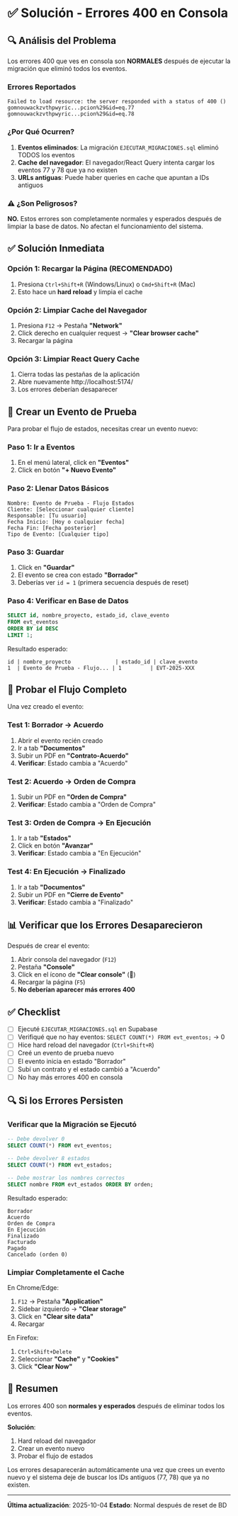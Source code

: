 # ✅ Solución - Errores 400 en Consola

## 🔍 Análisis del Problema

Los errores 400 que ves en consola son **NORMALES** después de ejecutar la migración que eliminó todos los eventos.

### Errores Reportados
```
Failed to load resource: the server responded with a status of 400 ()
gomnouwackzvthpwyric...pcion%29&id=eq.77
gomnouwackzvthpwyric...pcion%29&id=eq.78
```

### ¿Por Qué Ocurren?

1. **Eventos eliminados**: La migración `EJECUTAR_MIGRACIONES.sql` eliminó TODOS los eventos
2. **Cache del navegador**: El navegador/React Query intenta cargar los eventos 77 y 78 que ya no existen
3. **URLs antiguas**: Puede haber queries en cache que apuntan a IDs antiguos

### ⚠️ ¿Son Peligrosos?

**NO.** Estos errores son completamente normales y esperados después de limpiar la base de datos. No afectan el funcionamiento del sistema.

## ✅ Solución Inmediata

### Opción 1: Recargar la Página (RECOMENDADO)

1. Presiona `Ctrl+Shift+R` (Windows/Linux) o `Cmd+Shift+R` (Mac)
2. Esto hace un **hard reload** y limpia el cache

### Opción 2: Limpiar Cache del Navegador

1. Presiona `F12` → Pestaña **"Network"**
2. Click derecho en cualquier request → **"Clear browser cache"**
3. Recargar la página

### Opción 3: Limpiar React Query Cache

1. Cierra todas las pestañas de la aplicación
2. Abre nuevamente http://localhost:5174/
3. Los errores deberían desaparecer

## 🚀 Crear un Evento de Prueba

Para probar el flujo de estados, necesitas crear un evento nuevo:

### Paso 1: Ir a Eventos
1. En el menú lateral, click en **"Eventos"**
2. Click en botón **"+ Nuevo Evento"**

### Paso 2: Llenar Datos Básicos
```
Nombre: Evento de Prueba - Flujo Estados
Cliente: [Seleccionar cualquier cliente]
Responsable: [Tu usuario]
Fecha Inicio: [Hoy o cualquier fecha]
Fecha Fin: [Fecha posterior]
Tipo de Evento: [Cualquier tipo]
```

### Paso 3: Guardar
1. Click en **"Guardar"**
2. El evento se crea con estado **"Borrador"**
3. Deberías ver `id = 1` (primera secuencia después de reset)

### Paso 4: Verificar en Base de Datos
```sql
SELECT id, nombre_proyecto, estado_id, clave_evento
FROM evt_eventos
ORDER BY id DESC
LIMIT 1;
```

Resultado esperado:
```
id | nombre_proyecto              | estado_id | clave_evento
1  | Evento de Prueba - Flujo... | 1         | EVT-2025-XXX
```

## 🧪 Probar el Flujo Completo

Una vez creado el evento:

### Test 1: Borrador → Acuerdo
1. Abrir el evento recién creado
2. Ir a tab **"Documentos"**
3. Subir un PDF en **"Contrato-Acuerdo"**
4. **Verificar**: Estado cambia a "Acuerdo"

### Test 2: Acuerdo → Orden de Compra
1. Subir un PDF en **"Orden de Compra"**
2. **Verificar**: Estado cambia a "Orden de Compra"

### Test 3: Orden de Compra → En Ejecución
1. Ir a tab **"Estados"**
2. Click en botón **"Avanzar"**
3. **Verificar**: Estado cambia a "En Ejecución"

### Test 4: En Ejecución → Finalizado
1. Ir a tab **"Documentos"**
2. Subir un PDF en **"Cierre de Evento"**
3. **Verificar**: Estado cambia a "Finalizado"

## 📊 Verificar que los Errores Desaparecieron

Después de crear el evento:

1. Abrir consola del navegador (`F12`)
2. Pestaña **"Console"**
3. Click en el ícono de **"Clear console"** (🚫)
4. Recargar la página (`F5`)
5. **No deberían aparecer más errores 400**

## ✅ Checklist

- [ ] Ejecuté `EJECUTAR_MIGRACIONES.sql` en Supabase
- [ ] Verifiqué que no hay eventos: `SELECT COUNT(*) FROM evt_eventos;` → 0
- [ ] Hice hard reload del navegador (`Ctrl+Shift+R`)
- [ ] Creé un evento de prueba nuevo
- [ ] El evento inicia en estado "Borrador"
- [ ] Subí un contrato y el estado cambió a "Acuerdo"
- [ ] No hay más errores 400 en consola

## 🔍 Si los Errores Persisten

### Verificar que la Migración se Ejecutó

```sql
-- Debe devolver 0
SELECT COUNT(*) FROM evt_eventos;

-- Debe devolver 8 estados
SELECT COUNT(*) FROM evt_estados;

-- Debe mostrar los nombres correctos
SELECT nombre FROM evt_estados ORDER BY orden;
```

Resultado esperado:
```
Borrador
Acuerdo
Orden de Compra
En Ejecución
Finalizado
Facturado
Pagado
Cancelado (orden 0)
```

### Limpiar Completamente el Cache

En Chrome/Edge:
1. `F12` → Pestaña **"Application"**
2. Sidebar izquierdo → **"Clear storage"**
3. Click en **"Clear site data"**
4. Recargar

En Firefox:
1. `Ctrl+Shift+Delete`
2. Seleccionar **"Cache"** y **"Cookies"**
3. Click **"Clear Now"**

## 📝 Resumen

Los errores 400 son **normales y esperados** después de eliminar todos los eventos.

**Solución**:
1. Hard reload del navegador
2. Crear un evento nuevo
3. Probar el flujo de estados

Los errores desaparecerán automáticamente una vez que crees un evento nuevo y el sistema deje de buscar los IDs antiguos (77, 78) que ya no existen.

---

**Última actualización**: 2025-10-04
**Estado**: Normal después de reset de BD
